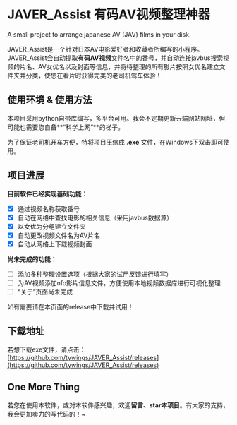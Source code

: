 # JAVER_Assist 有码AV视频整理神器

A small project to arrange japanese AV (JAV) films in your disk.

JAVER_Assist是一个针对日本AV电影爱好者和收藏者所编写的小程序。JAVER_Assist会自动提取**有码AV视频**文件名中的番号，并自动连接javbus搜索视频的片名、AV女优名以及封面等信息，并将待整理的所有影片按照女优名建立文件夹并分类，使您在看片时获得完美的老司机驾车体验！

## 使用环境 & 使用方法

本项目采用python自带库编写，多平台可用。我会不定期更新云端网站网址，但可能也需要您自备**“科学上网”**的梯子。

为了保证老司机开车方便，特将项目压缩成 **.exe** 文件，在Windows下双击即可使用。

## 项目进展

**目前软件已经实现基础功能：**

- [x] 通过视频名称获取番号
- [x] 自动在网络中查找电影的相关信息（采用javbus数据源）
- [x] 以女优为分组建立文件夹
- [x] 自动更改视频文件名为AV片名
- [x] 自动从网络上下载视频封面

**尚未完成的功能：**

- [ ] 添加多种整理设置选项（根据大家的试用反馈进行填写）
- [ ] 为AV视频添加nfo影片信息文件，方便使用本地视频数据库进行可视化整理
- [ ] “关于”页面尚未完成

如有需要请在本页面的release中下载并试用！

## 下载地址

若想下载exe文件，请点击：[https://github.com/tywings/JAVER_Assist/releases](https://github.com/tywings/JAVER_Assist/releases)

## One More Thing

若您在使用本软件，或对本软件感兴趣，欢迎**留言、star本项目**。有大家的支持，我会更加卖力的写代码的！~
